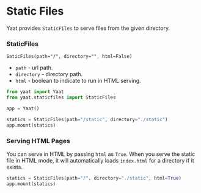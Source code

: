 # Static Files

Yaat provides `StaticFiles` to serve files from the given directory.

### StaticFiles

`SaticFiles(path="/", directory="", html=False)`

- `path` - url path.
- `directory` - directory path.
- `html` - boolean to indicate to run in HTML serving.

```python
from yaat import Yaat
from yaat.staticfiles import StaticFiles

app = Yaat()

statics = StaticFiles(path="/static", directory="./static")
app.mount(statics)
```

### Serving HTML Pages

You can serve in HTML by passing `html` as `True`. When you serve the static file in HTML mode,
it will automatically loads `index.html` for a directory if it exists.

```python
statics = StaticFiles(path="/", directory="./static", html=True)
app.mount(statics)
```
